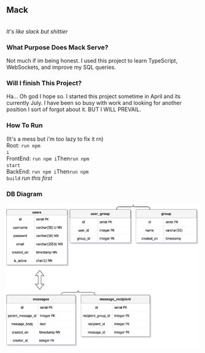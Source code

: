 ## Mack
<br />
<em>It's like slack but shittier</em>
<br />

### What Purpose Does Mack Serve?
Not much if im being honest. I used this project to learn TypeScript, WebSockets, and improve my SQL queries.

### Will I finish This Project?
Ha... Oh god I hope so. I started this project sometime in April and its currently July. I have been so busy with work and looking for another position I sort of forgot about it. BUT I WILL PREVAIL.

### How To Run
(It's a mess but i'm too lazy to fix it rn)<br />
Root: <code>run npm i</code><br />
FrontEnd: <code>run npm i</code>Then<code>run npm start</code><br />
BackEnd: <code>run npm i</code>Then<code>run npm build</code> *run this first*<br />


### DB Diagram
<img src="./resources/db_tables.png">
